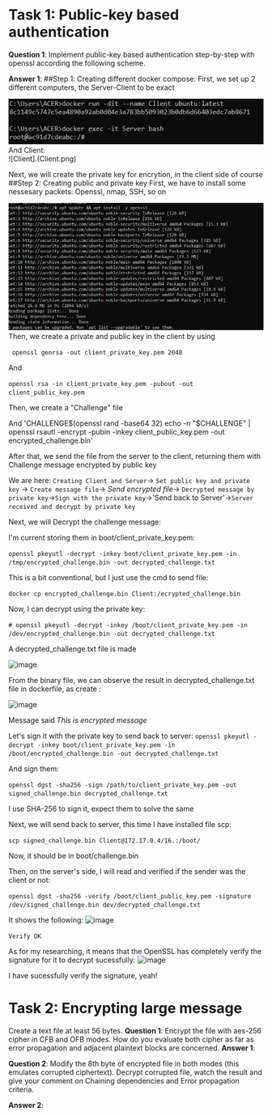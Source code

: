 # Task 1: Public-key based authentication 
**Question 1**: 
Implement public-key based authentication step-by-step with openssl according the following scheme.


**Answer 1**:
##Step 1: Creating different docker compose:
First, we set up 2 different computers, the Server-Client to be exact

![Server](image.png)
And Client:<br>
![Client].(Client.png)

Next, we will create the private key for encrytion, in the client side of course
##Step 2: Creating public and private key 
First, we have to install some nessesary packets: Openssl, nmap, SSH, so on

![Installing](InstallSSL.PNG)
Then, we create a private and public key in the client by using

` openssl genrsa -out client_private_key.pem 2048`

And 

`openssl rsa -in client_private_key.pem -pubout -out client_public_key.pem`<br>

Then, we create a "Challenge" file<br>

And 'CHALLENGE$(openssl rand -base64 32) echo -n "$CHALLENGE" | openssl rsautl -encrypt -pubin -inkey client_public_key.pem -out encrypted_challenge.bin'

After that, we send the file from the server to the client, returning them with Challenge message encrypted by public key

We are here: `Creating Client and Server`-> `Set public key and private key` -> `Create message file`-> *Send encrypted file*-> `Decrypted message by private key`->`Sign with the private key`->'Send back to Server'->`Server received and decrypt by private key`

Next, we will Decrypt the challenge message:

I'm current storing them in boot/client_private_key.pem:

`openssl pkeyutl -decrypt -inkey boot/client_private_key.pem -in /tmp/encrypted_challenge.bin -out decrypted_challenge.txt`

This is a bit conventional, but I just use the cmd to send file:

`docker cp encrypted_challenge.bin Client:/ecrypted_challenge.bin`

Now, I can decrypt using the private key:

`# openssl pkeyutl -decrypt -inkey /boot/client_private_key.pem -in /dev/encrypted_challenge.bin -out decrypted_challenge.txt`

A decrypted_challenge.txt file is made

![image](https://github.com/user-attachments/assets/b9baf5e7-39f0-4471-87f7-2f0112e48c1d)

From the binary file, we can observe the result in decrypted_challenge.txt file in dockerfile, as create :

![image](https://github.com/user-attachments/assets/6e032612-e89f-41d0-9bc9-d32a80601b74)

Message said *This is encrypted message* 

Let's sign it with the private key to send back to server:
`openssl pkeyutl -decrypt -inkey boot/client_private_key.pem -in /boot/encrypted_challenge.bin -out decrypted_challenge.txt`

And sign them:

`openssl dgst -sha256 -sign /path/to/client_private_key.pem -out signed_challenge.bin decrypted_challenge.txt`

I use SHA-256 to sign it, expect them to solve the same 

Next, we will send back to server, this time I have installed file scp:

`scp signed_challenge.bin Client@172.17.0.4/16.:/boot/`

Now, it should be in boot/challenge.bin

Then, on the server's side, I will read and verified if the sender was the client or not:

`openssl dgst -sha256 -verify /boot/client_public_key.pem -signature /dev/signed_challenge.bin dev/decrypted_challenge.txt`

It shows the following:
![image](https://github.com/user-attachments/assets/beac8d6e-ee4d-4368-b4c4-91058ee01f34)

`Verify OK`

As for my researching, it means that the OpenSSL has completely verify the signature for it to decrypt sucessfully:
![image](https://github.com/user-attachments/assets/c280739c-44c6-4fd1-88f8-272c921df395)

I have sucessfully verify the signature, yeah!

# Task 2: Encrypting large message 
Create a text file at least 56 bytes.
**Question 1**:
Encrypt the file with aes-256 cipher in CFB and OFB modes. How do you evaluate both cipher as far as error propagation and adjacent plaintext blocks are concerned. 
**Answer 1**:



**Question 2**:
Modify the 8th byte of encrypted file in both modes (this emulates corrupted ciphertext).
Decrypt corrupted file, watch the result and give your comment on Chaining dependencies and Error propagation criteria.

**Answer 2**:




